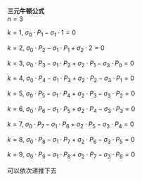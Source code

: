 **三元牛顿公式**  
 $n=3$   
  
 $k=1,\ \sigma_0\cdot P_1-\sigma_1\cdot1=0$   
  
 $k=2,\ \sigma_0\cdot P_2-\sigma_1\cdot P_1+\sigma_2\cdot2=0$   
  
 $k=3,\ \sigma_0\cdot P_3-\sigma_1\cdot P_2+\sigma_2\cdot P_1-\sigma_3\cdot P_0=0$   
  
 $k=4,\ \sigma_0\cdot P_4-\sigma_1\cdot P_3+\sigma_2\cdot P_2-\sigma_3\cdot P_1=0$   
  
 $k=5,\ \sigma_0\cdot P_5-\sigma_1\cdot P_4+\sigma_2\cdot P_3-\sigma_3\cdot P_2=0$   
  
 $k=6,\ \sigma_0\cdot P_6-\sigma_1\cdot P_5+\sigma_2\cdot P_4-\sigma_3\cdot P_3=0$   
  
 $k=7,\ \sigma_0\cdot P_7-\sigma_1\cdot P_6+\sigma_2\cdot P_5-\sigma_3\cdot P_4=0$   
  
 $k=8,\ \sigma_0\cdot P_8-\sigma_1\cdot P_7+\sigma_2\cdot P_6-\sigma_3\cdot P_5=0$   
  
 $k=9,\ \sigma_0\cdot P_9-\sigma_1\cdot P_8+\sigma_2\cdot P_7-\sigma_3\cdot P_6=0$   
  
可以依次递推下去  
